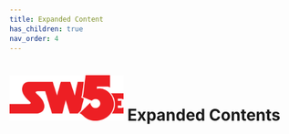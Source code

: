 ```yaml
---
title: Expanded Content
has_children: true
nav_order: 4
---
```


# <img src='zz Images\sw5e-logo.png' style= 'float:; width:200px;'> Expanded Contents